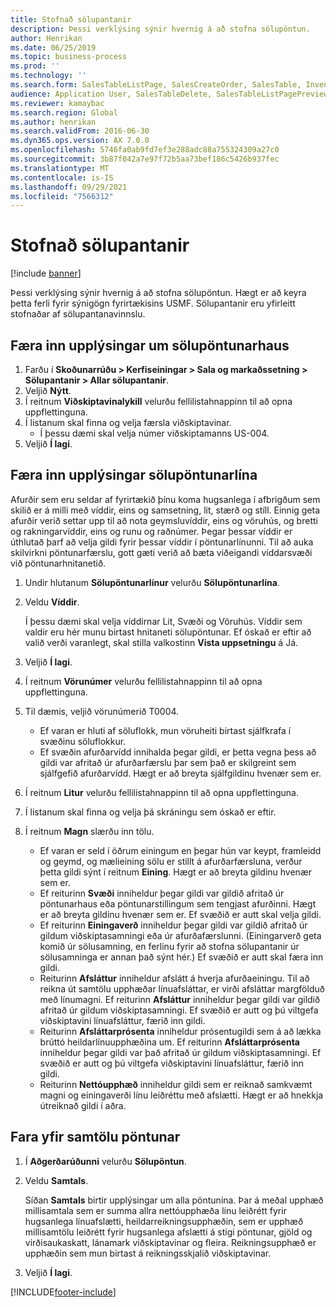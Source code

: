 ```yaml
---
title: Stofnað sölupantanir
description: Þessi verklýsing sýnir hvernig á að stofna sölupöntun.
author: Henrikan
ms.date: 06/25/2019
ms.topic: business-process
ms.prod: ''
ms.technology: ''
ms.search.form: SalesTableListPage, SalesCreateOrder, SalesTable, InventDimParmFixed, InventProductDimensionLookup, SalesTotals
audience: Application User, SalesTableDelete, SalesTableListPagePreviewPage, SalesUpdateRemain
ms.reviewer: kamaybac
ms.search.region: Global
ms.author: henrikan
ms.search.validFrom: 2016-06-30
ms.dyn365.ops.version: AX 7.0.0
ms.openlocfilehash: 5746fa0ab9fd7ef3e288adc88a755324309a27c0
ms.sourcegitcommit: 3b87f042a7e97f72b5aa73bef186c5426b937fec
ms.translationtype: MT
ms.contentlocale: is-IS
ms.lasthandoff: 09/29/2021
ms.locfileid: "7566312"
---
```

# <a name="create-sales-orders"></a>Stofnað sölupantanir

[!include [banner](../../includes/banner.md)]

Þessi verklýsing sýnir hvernig á að stofna sölupöntun. Hægt er að keyra þetta ferli fyrir sýnigögn fyrirtækisins USMF. Sölupantanir eru yfirleitt stofnaðar af sölupantanavinnslu. 

## <a name="enter-sales-order-header-details"></a>Færa inn upplýsingar um sölupöntunarhaus
1. Farðu í **Skoðunarrúðu > Kerfiseiningar > Sala og markaðssetning > Sölupantanir > Allar sölupantanir**.
2. Veljið **Nýtt**.
3. Í reitnum **Viðskiptavinalykill** velurðu fellilistahnappinn til að opna uppflettinguna.
4. Í listanum skal finna og velja færsla viðskiptavinar.
    - Í þessu dæmi skal velja númer viðskiptamanns US-004.  
5. Veljið **Í lagi**.

## <a name="enter-sales-order-line-details"></a>Færa inn upplýsingar sölupöntunarlína
    
Afurðir sem eru seldar af fyrirtækið þínu koma hugsanlega í afbrigðum sem skilið er á milli með víddir, eins og samsetning, lit, stærð og stíll. Einnig geta afurðir verið settar upp til að nota geymsluvíddir, eins og vöruhús, og bretti og rakningarvíddir, eins og runu og raðnúmer. Þegar þessar víddir er úthlutað þarf að velja gildi fyrir þessar víddir í pöntunarlínunni. Til að auka skilvirkni pöntunarfærslu, gott gæti verið að bæta viðeigandi víddarsvæði við pöntunarhnitanetið.
    
1. Undir hlutanum **Sölupöntunarlínur** velurðu **Sölupöntunarlína**.
2. Veldu **Víddir**.
    
    Í þessu dæmi skal velja víddirnar Lit, Svæði og Vöruhús. Víddir sem valdir eru hér munu birtast hnitaneti sölupöntunar. Ef óskað er eftir að valið verði varanlegt, skal stilla valkostinn **Vista uppsetningu** á Já.
    
3. Veljið **Í lagi**.
4. Í reitnum **Vörunúmer** velurðu fellilistahnappinn til að opna uppflettinguna.
5. Til dæmis, veljið vörunúmerið T0004.
    - Ef varan er hluti af söluflokk, mun vöruheiti birtast sjálfkrafa í svæðinu söluflokkur.  
    - Ef svæðin afurðarvídd innihalda þegar gildi, er þetta vegna þess að gildi var afritað úr afurðarfærslu þar sem það er skilgreint sem sjálfgefið afurðarvídd. Hægt er að breyta sjálfgildinu hvenær sem er.   
6. Í reitnum **Litur** velurðu fellilistahnappinn til að opna uppflettinguna.
7. Í listanum skal finna og velja þá skráningu sem óskað er eftir.
8. Í reitnum **Magn** slærðu inn tölu.
    - Ef varan er seld í öðrum einingum en þegar hún var keypt, framleidd og geymd, og mælieining sölu er stillt á afurðarfærsluna, verður þetta gildi sýnt í reitnum **Eining**. Hægt er að breyta gildinu hvenær sem er.   
    - Ef reiturinn **Svæði** inniheldur þegar gildi var gildið afritað úr pöntunarhaus eða pöntunarstillingum sem tengjast afurðinni. Hægt er að breyta gildinu hvenær sem er. Ef svæðið er autt skal velja gildi.   
    - Ef reiturinn **Einingaverð** inniheldur þegar gildi var gildið afritað úr gildum viðskiptasamningi eða úr afurðafærslunni. (Einingarverð geta komið úr sölusamning, en ferlinu fyrir að stofna sölupantanir úr sölusamninga er annan það sýnt hér.) Ef svæðið er autt skal færa inn gildi.   
    - Reiturinn **Afsláttur** inniheldur afslátt á hverja afurðaeiningu. Til að reikna út samtölu upphæðar línuafsláttar, er virði afsláttar margfölduð með línumagni. Ef reiturinn **Afsláttur** inniheldur þegar gildi var gildið afritað úr gildum viðskiptasamningi. Ef svæðið er autt og þú viltgefa viðskiptavini línuafsláttur, færið inn gildi.  
    - Reiturinn **Afsláttarprósenta** inniheldur prósentugildi sem á að lækka brúttó heildarlínuupphæðina um.  Ef reiturinn **Afsláttarprósenta** inniheldur þegar gildi var það afritað úr gildum viðskiptasamningi. Ef svæðið er autt og þú viltgefa viðskiptavini línuafsláttur, færið inn gildi. 
    - Reiturinn **Nettóupphæð** inniheldur gildi sem er reiknað samkvæmt magni og einingaverði línu leiðréttu með afslætti.  Hægt er að hnekkja útreiknað gildi í aðra.  

## <a name="review-the-order-totals"></a>Fara yfir samtölu pöntunar
1. Í **Aðgerðarúðunni** velurðu **Sölupöntun**.
2. Veldu **Samtals**.
    
    Síðan **Samtals** birtir upplýsingar um alla pöntunina. Þar á meðal upphæð millisamtala sem er summa allra nettóupphæða línu leiðrétt fyrir hugsanlega línuafslætti, heildarreikningsupphæðin, sem er upphæð millisamtölu leiðrétt fyrir hugsanlega afslætti á stigi pöntunar, gjöld og virðisaukaskatt, lánamark viðskiptavinar og fleira. Reikningsupphæð er upphæðin sem mun birtast á reikningsskjalið viðskiptavinar.  
    
3. Veljið **Í lagi**.


[!INCLUDE[footer-include](../../../includes/footer-banner.md)]